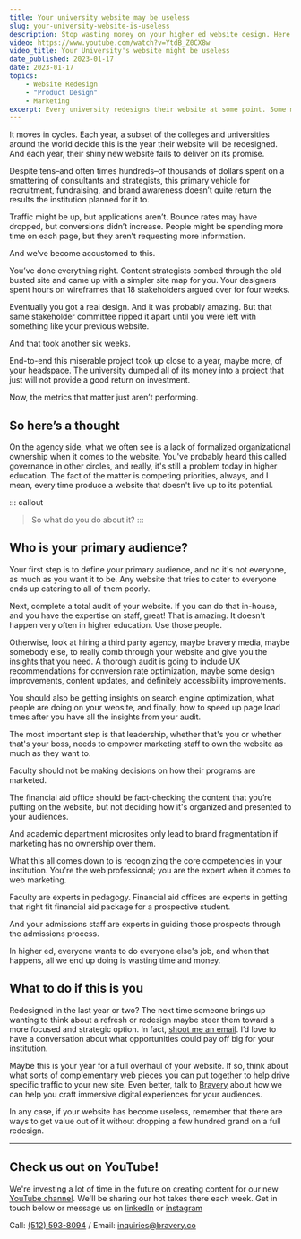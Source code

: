 ```yaml
---
title: Your university website may be useless
slug: your-university-website-is-useless
description: Stop wasting money on your higher ed website design. Here's how to do it.
video: https://www.youtube.com/watch?v=YtdB_Z0CX8w
video_title: Your University's website might be useless
date_published: 2023-01-17
date: 2023-01-17
topics:
    - Website Redesign
    - "Product Design"
    - Marketing
excerpt: Every university redesigns their website at some point. Some more than others. But I kind of think it's a waste of money.
---
```


It moves in cycles. Each year, a subset of the colleges and universities around the world decide this is the year their website will be redesigned. And each year, their shiny new website fails to deliver on its promise.

Despite tens–and often times hundreds–of thousands of dollars spent on a smattering of consultants and strategists, this primary vehicle for recruitment, fundraising, and brand awareness doesn’t quite return the results the institution planned for it to.

Traffic might be up, but applications aren’t. Bounce rates may have dropped, but conversions didn’t increase. People might be spending more time on each page, but they aren’t requesting more information.

And we’ve become accustomed to this.

You’ve done everything right. Content strategists combed through the old busted site and came up with a simpler site map for you. Your designers spent hours on wireframes that 18 stakeholders argued over for four weeks.

Eventually you got a real design. And it was probably amazing. But that same stakeholder committee ripped it apart until you were left with something like your previous website.

And that took another six weeks.

End-to-end this miserable project took up close to a year, maybe more, of your headspace. The university dumped all of its money into a project that just will not provide a good return on investment.

Now, the metrics that matter just aren’t performing.

## So here’s a thought

On the agency side, what we often see is a lack of formalized organizational ownership when it comes to the website. You've probably heard this called governance in other circles, and really, it's still a problem today in higher education. The fact of the matter is competing priorities, always, and I mean, every time produce a website that doesn't live up to its potential.

::: callout
> So what do you do about it? 
:::
## Who is your primary audience?

Your first step is to define your primary audience, and no it's not everyone, as much as you want it to be. Any website that tries to cater to everyone ends up catering to all of them poorly. 

Next, complete a total audit of your website. If you can do that in-house, and you have the expertise on staff, great! That is amazing. It doesn't happen very often in higher education. Use those people.

Otherwise, look at hiring a third party agency, maybe bravery media, maybe somebody else, to really comb through your website and give you the insights that you need. A thorough audit is going to include UX recommendations for conversion rate optimization, maybe some design improvements, content updates, and definitely accessibility improvements.

You should also be getting insights on search engine optimization, what people are doing on your website, and finally, how to speed up page load times after you have all the insights from your audit. 

The most important step is that leadership, whether that's you or whether that's your boss, needs to empower marketing staff to own the website as much as they want to.

Faculty should not be making decisions on how their programs are marketed. 

The financial aid office should be fact-checking the content that you’re putting on the website, but not deciding how it's organized and presented to your audiences. 

And academic department microsites only lead to brand fragmentation if marketing has no ownership over them.

What this all comes down to is recognizing the core competencies in your institution. You're the web professional; you are the expert when it comes to web marketing. 

Faculty are experts in pedagogy. Financial aid offices are experts in getting that right fit financial aid package for a prospective student.

And your admissions staff are experts in guiding those prospects through the admissions process. 

In higher ed, everyone wants to do everyone else's job, and when that happens, all we end up doing is wasting time and money.

## What to do if this is you

Redesigned in the last year or two? The next time someone brings up wanting to think about a refresh or redesign maybe steer them toward a more focused and strategic option. In fact, [shoot me an email](mailto:joel@braverymedia.co). I’d love to have a conversation about what opportunities could pay off big for your institution.

Maybe this is your year for a full overhaul of your website. If so, think about what sorts of complementary web pieces you can put together to help drive specific traffic to your new site. Even better, talk to [Bravery](https://bravery.co) about how we can help you craft immersive digital experiences for your audiences.

In any case, if your website has become useless, remember that there are ways to get value out of it without dropping a few hundred grand on a full redesign.

---

## Check us out on YouTube!

We're investing a lot of time in the future on creating content for our new [YouTube channel](https://youtube.com/@BraveryMedia). We'll be sharing our hot takes there each week. Get in touch below or message us on [linkedIn](https://www.linkedin.com/company/bravery-media) or [instagram](https://www.instagram.com/braverymedia/)

Call: [(512) 593-8094](tel:+15125938094) / Email: [inquiries@bravery.co](mailto:inquiries@bravery.co)

